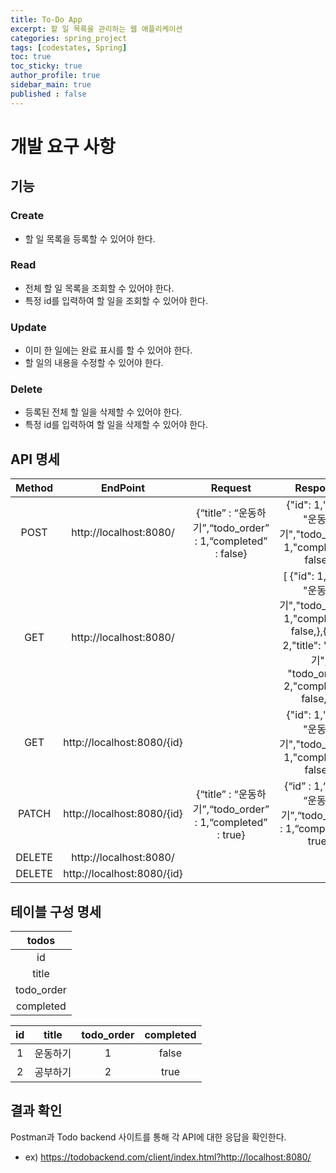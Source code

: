 ```yaml
---
title: To-Do App
excerpt: 할 일 목록을 관리하는 웹 애플리케이션
categories: spring_project
tags: [codestates, Spring]
toc: true
toc_sticky: true
author_profile: true
sidebar_main: true
published : false
---
```

# 개발 요구 사항
## 기능 
### Create
- 할 일 목록을 등록할 수 있어야 한다.
### Read
- 전체 할 일 목록을 조회할 수 있어야 한다.
- 특정 id를 입력하여 할 일을 조회할 수 있어야 한다.
### Update
- 이미 한 일에는 완료 표시를 할 수 있어야 한다.
- 할 일의 내용을 수정할 수 있어야 한다.
### Delete
- 등록된 전체 할 일을 삭제할 수 있어야 한다.
- 특정 id를 입력하여 할 일을 삭제할 수 있어야 한다.

## API 명세
|Method|EndPoint|Request|Response|
|:-:|:-:|:-:|:-:|
|POST|http://localhost:8080/|{“title” : “운동하기”,“todo_order” : 1,“completed” : false}|{"id": 1,"title": "운동하기","todo_order": 1,"completed": false,}
|GET|http://localhost:8080/||[ {"id": 1,"title": "운동하기","todo_order": 1,"completed": false,},{"id": 2,"title": "공부하기", "todo_order": 2,"completed": false,} ]|
|GET|http://localhost:8080/{id}||{"id": 1,"title": "운동하기","todo_order": 1,"completed": false,}|
|PATCH|http://localhost:8080/{id}|{“title” : “운동하기”,“todo_order” : 1,“completed” : true}|{“id” : 1,“title” : “운동하기”,“todo_order” : 1,“completed” : true}|
|DELETE|http://localhost:8080/|||
|DELETE|http://localhost:8080/{id}|||

## 테이블 구성 명세
|todos|
|:-:|
|id|
|title|
|todo_order|
|completed|

|id|title|todo_order|completed|
|:-:|:-:|:-:|:-:|
|1|운동하기|1|false|
|2|공부하기|2|true|

## 결과 확인
Postman과 Todo backend 사이트를 통해 각 API에 대한 응답을 확인한다.
- ex) https://todobackend.com/client/index.html?http://localhost:8080/